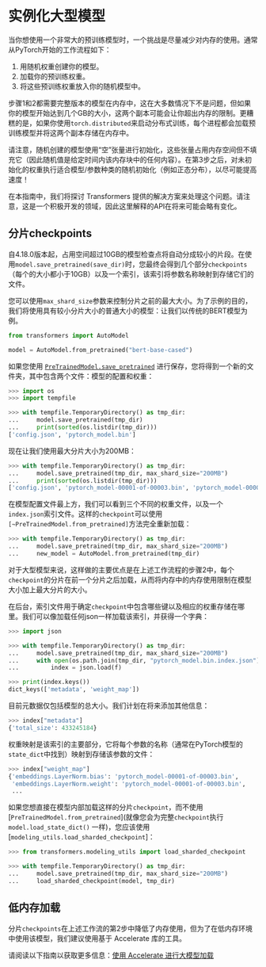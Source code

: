 <!--Copyright 2022 The HuggingFace Team. All rights reserved.

Licensed under the Apache License, Version 2.0 (the "License"); you may not use this file except in compliance with
the License. You may obtain a copy of the License at

http://www.apache.org/licenses/LICENSE-2.0

Unless required by applicable law or agreed to in writing, software distributed under the License is distributed on
an "AS IS" BASIS, WITHOUT WARRANTIES OR CONDITIONS OF ANY KIND, either express or implied. See the License for the
specific language governing permissions and limitations under the License.

⚠️ Note that this file is in Markdown but contain specific syntax for our doc-builder (similar to MDX) that may not be
rendered properly in your Markdown viewer.

-->

# 实例化大型模型

当你想使用一个非常大的预训练模型时，一个挑战是尽量减少对内存的使用。通常从PyTorch开始的工作流程如下：

1. 用随机权重创建你的模型。
2. 加载你的预训练权重。
3. 将这些预训练权重放入你的随机模型中。

步骤1和2都需要完整版本的模型在内存中，这在大多数情况下不是问题，但如果你的模型开始达到几个GB的大小，这两个副本可能会让你超出内存的限制。更糟糕的是，如果你使用`torch.distributed`来启动分布式训练，每个进程都会加载预训练模型并将这两个副本存储在内存中。

<Tip>

请注意，随机创建的模型使用“空”张量进行初始化，这些张量占用内存空间但不填充它（因此随机值是给定时间内该内存块中的任何内容）。在第3步之后，对未初始化的权重执行适合模型/参数种类的随机初始化（例如正态分布），以尽可能提高速度！

</Tip>

在本指南中，我们将探讨 Transformers 提供的解决方案来处理这个问题。请注意，这是一个积极开发的领域，因此这里解释的API在将来可能会略有变化。

## 分片checkpoints

自4.18.0版本起，占用空间超过10GB的模型检查点将自动分成较小的片段。在使用`model.save_pretrained(save_dir)`时，您最终会得到几个部分`checkpoints`（每个的大小都小于10GB）以及一个索引，该索引将参数名称映射到存储它们的文件。

您可以使用`max_shard_size`参数来控制分片之前的最大大小。为了示例的目的，我们将使用具有较小分片大小的普通大小的模型：让我们以传统的BERT模型为例。


```py
from transformers import AutoModel

model = AutoModel.from_pretrained("bert-base-cased")
```

如果您使用 [`PreTrainedModel.save_pretrained`](模型预训练保存) 进行保存，您将得到一个新的文件夹，其中包含两个文件：模型的配置和权重：

```py
>>> import os
>>> import tempfile

>>> with tempfile.TemporaryDirectory() as tmp_dir:
...     model.save_pretrained(tmp_dir)
...     print(sorted(os.listdir(tmp_dir)))
['config.json', 'pytorch_model.bin']
```

现在让我们使用最大分片大小为200MB：

```py
>>> with tempfile.TemporaryDirectory() as tmp_dir:
...     model.save_pretrained(tmp_dir, max_shard_size="200MB")
...     print(sorted(os.listdir(tmp_dir)))
['config.json', 'pytorch_model-00001-of-00003.bin', 'pytorch_model-00002-of-00003.bin', 'pytorch_model-00003-of-00003.bin', 'pytorch_model.bin.index.json']
```

在模型配置文件最上方，我们可以看到三个不同的权重文件，以及一个`index.json`索引文件。这样的`checkpoint`可以使用`[~PreTrainedModel.from_pretrained]`方法完全重新加载：

```py
>>> with tempfile.TemporaryDirectory() as tmp_dir:
...     model.save_pretrained(tmp_dir, max_shard_size="200MB")
...     new_model = AutoModel.from_pretrained(tmp_dir)
```

对于大型模型来说，这样做的主要优点是在上述工作流程的步骤2中，每个`checkpoint`的分片在前一个分片之后加载，从而将内存中的内存使用限制在模型大小加上最大分片的大小。

在后台，索引文件用于确定`checkpoint`中包含哪些键以及相应的权重存储在哪里。我们可以像加载任何json一样加载该索引，并获得一个字典：

```py
>>> import json

>>> with tempfile.TemporaryDirectory() as tmp_dir:
...     model.save_pretrained(tmp_dir, max_shard_size="200MB")
...     with open(os.path.join(tmp_dir, "pytorch_model.bin.index.json"), "r") as f:
...         index = json.load(f)

>>> print(index.keys())
dict_keys(['metadata', 'weight_map'])
```

目前元数据仅包括模型的总大小。我们计划在将来添加其他信息：
```py
>>> index["metadata"]
{'total_size': 433245184}
```

权重映射是该索引的主要部分，它将每个参数的名称（通常在PyTorch模型的`state_dict`中找到）映射到存储该参数的文件：

```py
>>> index["weight_map"]
{'embeddings.LayerNorm.bias': 'pytorch_model-00001-of-00003.bin',
 'embeddings.LayerNorm.weight': 'pytorch_model-00001-of-00003.bin',
 ...
```

如果您想直接在模型内部加载这样的分片`checkpoint`，而不使用 [`PreTrainedModel.from_pretrained`](就像您会为完整`checkpoint`执行 `model.load_state_dict()` 一样)，您应该使用 [`modeling_utils.load_sharded_checkpoint`]：


```py
>>> from transformers.modeling_utils import load_sharded_checkpoint

>>> with tempfile.TemporaryDirectory() as tmp_dir:
...     model.save_pretrained(tmp_dir, max_shard_size="200MB")
...     load_sharded_checkpoint(model, tmp_dir)
```

## 低内存加载

分片`checkpoints`在上述工作流的第2步中降低了内存使用，但为了在低内存环境中使用该模型，我们建议使用基于 Accelerate 库的工具。

请阅读以下指南以获取更多信息：[使用 Accelerate 进行大模型加载](./main_classes/model#large-model-loading)
